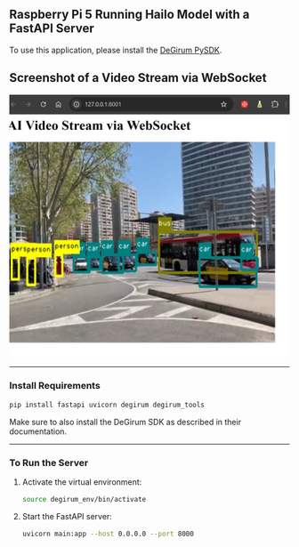 ## Raspberry Pi 5 Running Hailo Model with a FastAPI Server

To use this application, please install the [DeGirum PySDK](https://github.com/DeGirum/hailo_examples/blob/main/README.md).

## Screenshot of a Video Stream via WebSocket
![alt text](../Ressources/Screenshot.png)

---

### Install Requirements

```bash
pip install fastapi uvicorn degirum degirum_tools
```

Make sure to also install the DeGirum SDK as described in their documentation.

---

### To Run the Server

1. Activate the virtual environment:

   ```bash
   source degirum_env/bin/activate
   ```

2. Start the FastAPI server:

   ```bash
   uvicorn main:app --host 0.0.0.0 --port 8000
   ```

